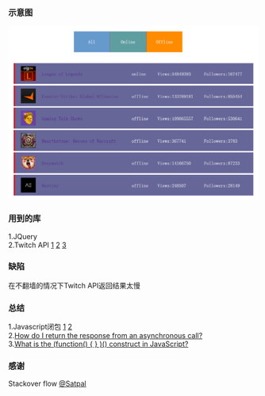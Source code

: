 ### 示意图
![img](https://github.com/gabygoole/Twitchtv/blob/master/diagram/photo.png)

### 用到的库
1.JQuery <br>
2.Twitch API [1](https://wind-bow.gomix.me/) [2](https://github.com/justintv/Twitch-API/blob/master/v3_resources/streams.md#get-streamschannel) [3](https://github.com/justintv/Twitch-API/blob/master/v3_resources/channels.md)

### 缺陷
在不翻墙的情况下Twitch API返回结果太慢

### 总结
1.Javascript闭包 [1](http://stackoverflow.com/questions/750486/javascript-closure-inside-loops-simple-practical-example) [2](http://conceptf1.blogspot.com/2013/11/javascript-closures.html)<br>
2.[How do I return the response from an asynchronous call?](https://stackoverflow.com/questions/14220321/how-do-i-return-the-response-from-an-asynchronous-call) <br>
3.[What is the (function() { } )() construct in JavaScript?](http://stackoverflow.com/questions/8228281/what-is-the-function-construct-in-javascript)

### 感谢
Stackover flow [@Satpal](http://stackoverflow.com/users/1668533/satpal)